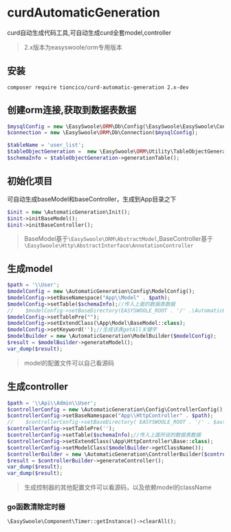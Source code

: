 # curdAutomaticGeneration
curd自动生成代码工具,可自动生成curd全套model,controller

> 2.x版本为easyswoole/orm专用版本
## 安装
```
composer require tioncico/curd-automatic-generation 2.x-dev
```

## 创建orm连接,获取到数据表数据
```php
$mysqlConfig = new \EasySwoole\ORM\Db\Config(\EasySwoole\EasySwoole\Config::getInstance()->getConf('MYSQL'));
$connection = new \EasySwoole\ORM\Db\Connection($mysqlConfig);

$tableName = 'user_list';
$tableObjectGeneration =  new \EasySwoole\ORM\Utility\TableObjectGeneration($connection, $tableName);
$schemaInfo = $tableObjectGeneration->generationTable();
```


## 初始化项目
可自动生成baseModel和baseController，生成到App目录之下
```php
$init = new \AutomaticGeneration\Init();
$init->initBaseModel();
$init->initBaseController();
```
> BaseModel基于`\EasySwoole\ORM\AbstractModel`,BaseController基于`\EasySwoole\Http\AbstractInterface\AnnotationController`

## 生成model
```php
$path = '\\User';
$modelConfig = new \AutomaticGeneration\Config\ModelConfig();
$modelConfig->setBaseNamespace("App\\Model" . $path);
$modelConfig->setTable($schemaInfo);//传入上面的数据表数据
//    $modelConfig->setBaseDirectory(EASYSWOOLE_ROOT . '/' .\AutomaticGeneration\AppLogic::getAppPath() . 'Model');
$modelConfig->setTablePre("");
$modelConfig->setExtendClass(\App\Model\BaseModel::class);
$modelConfig->setKeyword('');//生成该表getAll关键字
$modelBuilder = new \AutomaticGeneration\ModelBuilder($modelConfig);
$result = $modelBuilder->generateModel();
var_dump($result);
```
> model的配置文件可以自己看源码

## 生成controller
```php
$path = '\\Api\\Admin\\User';
$controllerConfig = new \AutomaticGeneration\Config\ControllerConfig();
$controllerConfig->setBaseNamespace("App\\HttpController" . $path);
//    $controllerConfig->setBaseDirectory( EASYSWOOLE_ROOT . '/' . $automatic::APP_PATH . '/HttpController/Api/');
$controllerConfig->setTablePre('');
$controllerConfig->setTable($schemaInfo);//传入上面所说的数据表数据
$controllerConfig->setExtendClass(\App\HttpController\Base::class);
$controllerConfig->setModelClass($modelBuilder->getClassName());
$controllerBuilder = new \AutomaticGeneration\ControllerBuilder($controllerConfig);
$result = $controllerBuilder->generateController();
var_dump($result);
var_dump($result);
```
> 生成控制器的其他配置文件可以看源码，以及依赖model的className

### go函数清除定时器
```php
\EasySwoole\Component\Timer::getInstance()->clearAll();

```


